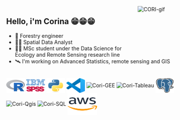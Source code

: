 <div>
  <img align="right" alt="CORI-gif" height="120" width="150" src="https://media.tenor.com/drzSGxNJG3sAAAAi/cbse-tayari.gif">
</div>

## Hello, i'm Corina 😁😁😁

- 🌳 Forestry engineer
- 👩‍💻 Spatial Data Analyst
- 👩‍🎓 MSc student under the Data Science for Ecology and Remote Sensing research line
- 🛰 I'm working on Advanced Statistics, remote sensing and GIS 


<div style="display: inline_block"><br>
  <img align="center" alt="Cori-R" height="40" width="50" src="https://raw.githubusercontent.com/devicons/devicon/master/icons/r/r-original.svg">
  <img align="center" alt="Cori-SPSS" height="40" width="50" src="https://github.com/devicons/devicon/blob/master/icons/spss/spss-original.svg">
  <img align="center" alt="Cori-Python" height="40" width="50" src="https://raw.githubusercontent.com/devicons/devicon/master/icons/python/python-original.svg">
  <img align="center" alt="Cori-VScode" height="40" width="50" src="https://github.com/devicons/devicon/blob/master/icons/vscode/vscode-original.svg">
  <img align="center" alt="Cori-GEE" height="60" width="90" src="https://www.linuxadictos.com/wp-content/uploads/GoogleEarthEngine-1024x491.jpg.webp">
  <img align="center" alt="Cori-Tableau" height="60" width="90" src="https://assets.blogs.bsu.edu/wp-content/uploads/sites/38/2023/02/24133338/Tableau-Logo-1024x576.png">
  <img align="center" alt="Cori-Postgre" height="40" width="50" src="https://raw.githubusercontent.com/devicons/devicon/master/icons/postgresql/postgresql-original.svg">
  <img align="center" alt="Cori-Qgis" height="40" width="50" src="https://upload.wikimedia.org/wikipedia/commons/9/91/QGIS_logo_new.svg">
  <img align="center" alt="Cori-SQL" height="40" width="50" src="https://www.svgrepo.com/show/331760/sql-database-generic.svg">
  <img align="center" alt="Cori-AWS" height="60" width="80" src="https://github.com/devicons/devicon/blob/master/icons/amazonwebservices/amazonwebservices-original-wordmark.svg">
</div>

##



